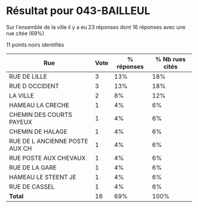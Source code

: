 # Résultat pour 043-BAILLEUL

Sur l'ensemble de la ville il y a eu 23 réponses dont 16 réponses avec une rue citée (69%)

11 points noirs identifiés

| Rue | Vote | % réponses | % Nb rues cités|
|-----|------|------------|----------------|
| RUE DE LILLE | 3 | 13% | 18%|
| RUE D OCCIDENT | 3 | 13% | 18%|
| LA VILLE | 2 | 8% | 12%|
| HAMEAU LA CRECHE | 1 | 4% | 6%|
| CHEMIN DES COURTS PAYEUX | 1 | 4% | 6%|
| CHEMIN DE HALAGE | 1 | 4% | 6%|
| RUE DE L ANCIENNE POSTE AUX CH | 1 | 4% | 6%|
| RUE POSTE AUX CHEVAUX | 1 | 4% | 6%|
| RUE DE LA GARE | 1 | 4% | 6%|
| HAMEAU LE STEENT JE | 1 | 4% | 6%|
| RUE DE CASSEL | 1 | 4% | 6%|
| **Total** | 16 | 69% | 100%|
